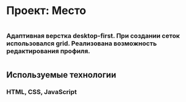 # Проект: Место
#
### Адаптивная верстка **desktop-first**. При создании сеток использовался **grid**. Реализована возможность редактирования профиля.
#
## **Используемые технологии**
### HTML, CSS, JavaScript
#
### 